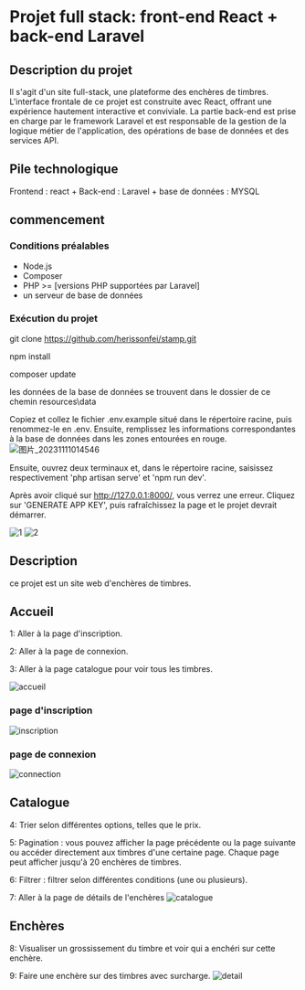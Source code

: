 # Projet full stack: front-end React + back-end Laravel

## Description du projet
Il s'agit d'un site full-stack, une plateforme des enchères de timbres. L'interface frontale de ce projet est construite avec React, offrant une expérience hautement interactive et conviviale. La partie back-end est prise en charge par le framework Laravel et est responsable de la gestion de la logique métier de l'application, des opérations de base de données et des services API.

## Pile technologique
Frontend : react + Back-end : Laravel + base de données : MYSQL

## commencement

### Conditions préalables
- Node.js
- Composer
- PHP >= [versions PHP supportées par Laravel]
- un serveur de base de données

### Exécution du projet
git clone https://github.com/herissonfei/stamp.git

npm install

composer update

les données de la base de données se trouvent dans le dossier de ce chemin resources\data

Copiez et collez le fichier .env.example situé dans le répertoire racine, puis renommez-le en .env. Ensuite, remplissez les informations correspondantes à la base de données dans les zones entourées en rouge.
![图片_20231111014546](https://github.com/herissonfei/stamp/assets/89328999/6357577e-f2dd-4b53-9306-ffd763064cf4)

Ensuite, ouvrez deux terminaux et, dans le répertoire racine, saisissez respectivement 'php artisan serve' et 'npm run dev'.

Après avoir cliqué sur http://127.0.0.1:8000/, vous verrez une erreur. Cliquez sur 'GENERATE APP KEY', puis rafraîchissez la page et le projet devrait démarrer.

![1](https://github.com/herissonfei/stamp/assets/89328999/ce690372-1885-4f40-be72-b55b3709821a)
![2](https://github.com/herissonfei/stamp/assets/89328999/9cc88664-441f-4c48-990c-7d9080a80d31)



## Description
ce projet est un site web d'enchères de timbres.



## Accueil
1: Aller à la page d'inscription.  

2: Aller à la page de connexion.  

3: Aller à la page catalogue pour voir tous les timbres.  

![accueil](https://github.com/herissonfei/stamp/assets/89328999/a29212d3-879c-484c-bacc-bb96d0cf8e6f)
### page d'inscription
![inscription](https://github.com/herissonfei/stamp/assets/89328999/896ffd85-6a43-4373-b0d9-4c7710b37840)
### page de connexion
![connection](https://github.com/herissonfei/stamp/assets/89328999/2029446e-7484-43c7-923d-fb7580bc97b9)

## Catalogue
4: Trier selon différentes options, telles que le prix.  

5: Pagination : vous pouvez afficher la page précédente ou la page suivante ou accéder directement aux timbres d'une certaine page. Chaque page peut afficher jusqu'à 20 enchères de timbres.  

6: Filtrer : filtrer selon différentes conditions (une ou plusieurs).

7: Aller à la page de détails de l'enchères
![catalogue](https://github.com/herissonfei/stamp/assets/89328999/e58d0f3f-1ba0-4179-88d2-2d166903f769)

## Enchères
8: Visualiser un grossissement du timbre et voir qui a enchéri sur cette enchère.

9: Faire une enchère sur des timbres avec surcharge.
![detail](https://github.com/herissonfei/stamp/assets/89328999/e10a64d1-481e-41b6-8594-3e9ba123a3e6)

